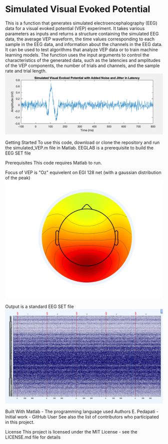 # Simulated Visual Evoked Potential
This is a function that generates simulated electroencephalography (EEG) data for a visual evoked potential (VEP) experiment. It takes various parameters as inputs and returns a structure containing the simulated EEG data, the average VEP waveform, the time values corresponding to each sample in the EEG data, and information about the channels in the EEG data. It can be used to test algorithms that analyze VEP data or to train machine learning models. The function uses the input arguments to control the characteristics of the generated data, such as the latencies and amplitudes of the VEP components, the number of trials and channels, and the sample rate and trial length.
![VEP trace](vepmean.png)

Getting Started
To use this code, download or clone the repository and run the simulated_VEP.m file in Matlab.
EEGLAB is a prerequisite to build the EEG SET file

Prerequisites
This code requires Matlab to run.

Focus of VEP is "Oz" equivelent on EGI 128 net (with a gaussian distribution of the peak)
![VEP topographic distribution](vepfocus.png)

Output is a standard EEG SET file
![VEP channel trace](veptrace.png)


Built With
Matlab - The programming language used
Authors
E. Pedapati - Initial work - GitHub User
See also the list of contributors who participated in this project.

License
This project is licensed under the MIT License - see the LICENSE.md file for details

